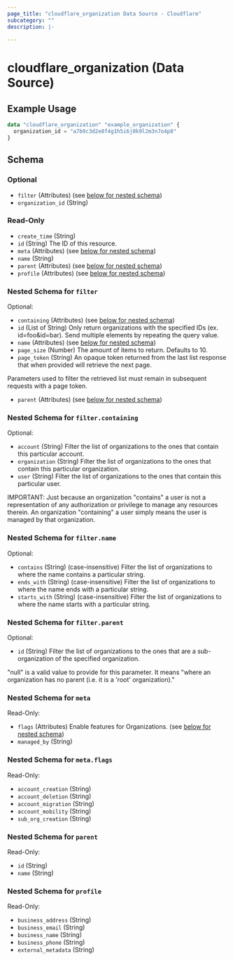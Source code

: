 ```yaml
---
page_title: "cloudflare_organization Data Source - Cloudflare"
subcategory: ""
description: |-
  
---
```


# cloudflare_organization (Data Source)



## Example Usage

```terraform
data "cloudflare_organization" "example_organization" {
  organization_id = "a7b9c3d2e8f4g1h5i6j0k9l2m3n7o4p8"
}
```

<!-- schema generated by tfplugindocs -->
## Schema

### Optional

- `filter` (Attributes) (see [below for nested schema](#nestedatt--filter))
- `organization_id` (String)

### Read-Only

- `create_time` (String)
- `id` (String) The ID of this resource.
- `meta` (Attributes) (see [below for nested schema](#nestedatt--meta))
- `name` (String)
- `parent` (Attributes) (see [below for nested schema](#nestedatt--parent))
- `profile` (Attributes) (see [below for nested schema](#nestedatt--profile))

<a id="nestedatt--filter"></a>
### Nested Schema for `filter`

Optional:

- `containing` (Attributes) (see [below for nested schema](#nestedatt--filter--containing))
- `id` (List of String) Only return organizations with the specified IDs (ex. id=foo&id=bar). Send multiple elements
by repeating the query value.
- `name` (Attributes) (see [below for nested schema](#nestedatt--filter--name))
- `page_size` (Number) The amount of items to return. Defaults to 10.
- `page_token` (String) An opaque token returned from the last list response that when
provided will retrieve the next page.

Parameters used to filter the retrieved list must remain in subsequent
requests with a page token.
- `parent` (Attributes) (see [below for nested schema](#nestedatt--filter--parent))

<a id="nestedatt--filter--containing"></a>
### Nested Schema for `filter.containing`

Optional:

- `account` (String) Filter the list of organizations to the ones that contain this particular
account.
- `organization` (String) Filter the list of organizations to the ones that contain this particular
organization.
- `user` (String) Filter the list of organizations to the ones that contain this particular
user.

IMPORTANT: Just because an organization "contains" a user is not a
representation of any authorization or privilege to manage any resources
therein. An organization "containing" a user simply means the user is managed by
that organization.


<a id="nestedatt--filter--name"></a>
### Nested Schema for `filter.name`

Optional:

- `contains` (String) (case-insensitive) Filter the list of organizations to where the name contains a particular
string.
- `ends_with` (String) (case-insensitive) Filter the list of organizations to where the name ends with a particular
string.
- `starts_with` (String) (case-insensitive) Filter the list of organizations to where the name starts with a
particular string.


<a id="nestedatt--filter--parent"></a>
### Nested Schema for `filter.parent`

Optional:

- `id` (String) Filter the list of organizations to the ones that are a sub-organization
of the specified organization.

"null" is a valid value to provide for this parameter. It means "where
an organization has no parent (i.e. it is a 'root' organization)."



<a id="nestedatt--meta"></a>
### Nested Schema for `meta`

Read-Only:

- `flags` (Attributes) Enable features for Organizations. (see [below for nested schema](#nestedatt--meta--flags))
- `managed_by` (String)

<a id="nestedatt--meta--flags"></a>
### Nested Schema for `meta.flags`

Read-Only:

- `account_creation` (String)
- `account_deletion` (String)
- `account_migration` (String)
- `account_mobility` (String)
- `sub_org_creation` (String)



<a id="nestedatt--parent"></a>
### Nested Schema for `parent`

Read-Only:

- `id` (String)
- `name` (String)


<a id="nestedatt--profile"></a>
### Nested Schema for `profile`

Read-Only:

- `business_address` (String)
- `business_email` (String)
- `business_name` (String)
- `business_phone` (String)
- `external_metadata` (String)


